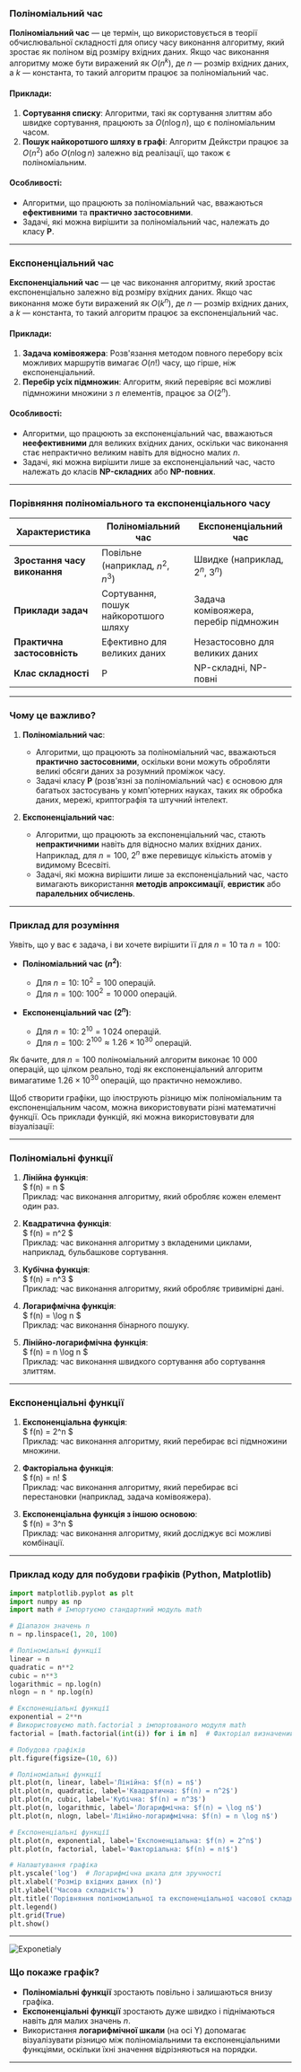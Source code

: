 ### **Поліноміальний час**

**Поліноміальний час** — це термін, що використовується в теорії обчислювальної складності для опису часу виконання алгоритму, який зростає як поліном від розміру вхідних даних. Якщо час виконання алгоритму може бути виражений як $O(n^k)$, де $n$ — розмір вхідних даних, а $k$ — константа, то такий алгоритм працює за поліноміальний час.

#### **Приклади:**
1. **Сортування списку**: Алгоритми, такі як сортування злиттям або швидке сортування, працюють за $O(n \log n)$, що є поліноміальним часом.
2. **Пошук найкоротшого шляху в графі**: Алгоритм Дейкстри працює за $O(n^2)$ або $O(n \log n)$ залежно від реалізації, що також є поліноміальним.

#### **Особливості:**
- Алгоритми, що працюють за поліноміальний час, вважаються **ефективними** та **практично застосовними**.
- Задачі, які можна вирішити за поліноміальний час, належать до класу **P**.

---

### **Експоненціальний час**

**Експоненціальний час** — це час виконання алгоритму, який зростає експоненціально залежно від розміру вхідних даних. Якщо час виконання може бути виражений як $O(k^n)$, де $n$ — розмір вхідних даних, а $k$ — константа, то такий алгоритм працює за експоненціальний час.

#### **Приклади:**
1. **Задача комівояжера**: Розв'язання методом повного перебору всіх можливих маршрутів вимагає $O(n!)$ часу, що гірше, ніж експоненціальний.
2. **Перебір усіх підмножин**: Алгоритм, який перевіряє всі можливі підмножини множини з $n$ елементів, працює за $O(2^n)$.

#### **Особливості:**
- Алгоритми, що працюють за експоненціальний час, вважаються **неефективними** для великих вхідних даних, оскільки час виконання стає непрактично великим навіть для відносно малих $n$.
- Задачі, які можна вирішити лише за експоненціальний час, часто належать до класів **NP-складних** або **NP-повних**.

---

### **Порівняння поліноміального та експоненціального часу**

| **Характеристика** | **Поліноміальний час** | **Експоненціальний час** |
| ----------------------------- | -------------------------------------- | ---------------------------------------- |
| **Зростання часу виконання** | Повільне (наприклад, $n^2$, $n^3$) | Швидке (наприклад, $2^n$, $3^n$) |
| **Приклади задач** | Сортування, пошук найкоротшого шляху | Задача комівояжера, перебір підмножин |
| **Практична застосовність** | Ефективно для великих даних | Незастосовно для великих даних |
| **Клас складності** | P | NP-складні, NP-повні |

---

### **Чому це важливо?**

1. **Поліноміальний час**:
   - Алгоритми, що працюють за поліноміальний час, вважаються **практично застосовними**, оскільки вони можуть обробляти великі обсяги даних за розумний проміжок часу.
   - Задачі класу **P** (розв'язні за поліноміальний час) є основою для багатьох застосувань у комп'ютерних науках, таких як обробка даних, мережі, криптографія та штучний інтелект.

2. **Експоненціальний час**:
   - Алгоритми, що працюють за експоненціальний час, стають **непрактичними** навіть для відносно малих вхідних даних. Наприклад, для $n = 100$, $2^n$ вже перевищує кількість атомів у видимому Всесвіті.
   - Задачі, які можна вирішити лише за експоненціальний час, часто вимагають використання **методів апроксимації**, **евристик** або **паралельних обчислень**.

---

### **Приклад для розуміння**

Уявіть, що у вас є задача, і ви хочете вирішити її для $n = 10$ та $n = 100$:

- **Поліноміальний час ($n^2$)**:
  - Для $n = 10$: $10^2 = 100$ операцій.
  - Для $n = 100$: $100^2 = 10\,000$ операцій.

- **Експоненціальний час ($2^n$)**:
  - Для $n = 10$: $2^{10} = 1\,024$ операцій.
  - Для $n = 100$: $2^{100} \approx 1.26 \times 10^{30}$ операцій.

Як бачите, для $n = 100$ поліноміальний алгоритм виконає 10 000 операцій, що цілком реально, тоді як експоненціальний алгоритм вимагатиме $1.26 \times 10^{30}$ операцій, що практично неможливо.

Щоб створити графіки, що ілюструють різницю між поліноміальним та експоненціальним часом, можна використовувати різні математичні функції. Ось приклади функцій, які можна використовувати для візуалізації:

---

### **Поліноміальні функції**
1. **Лінійна функція**:  
   $ f(n) = n $  
   Приклад: час виконання алгоритму, який обробляє кожен елемент один раз.

2. **Квадратична функція**:  
   $ f(n) = n^2 $  
   Приклад: час виконання алгоритму з вкладеними циклами, наприклад, бульбашкове сортування.

3. **Кубічна функція**:  
   $ f(n) = n^3 $  
   Приклад: час виконання алгоритму, який обробляє тривимірні дані.

4. **Логарифмічна функція**:  
   $ f(n) = \log n $  
   Приклад: час виконання бінарного пошуку.

5. **Лінійно-логарифмічна функція**:  
   $ f(n) = n \log n $  
   Приклад: час виконання швидкого сортування або сортування злиттям.

---

### **Експоненціальні функції**
1. **Експоненціальна функція**:  
   $ f(n) = 2^n $  
   Приклад: час виконання алгоритму, який перебирає всі підмножини множини.

2. **Факторіальна функція**:  
   $ f(n) = n! $  
   Приклад: час виконання алгоритму, який перебирає всі перестановки (наприклад, задача комівояжера).

3. **Експоненціальна функція з іншою основою**:  
   $ f(n) = 3^n $  
   Приклад: час виконання алгоритму, який досліджує всі можливі комбінації.

---

### **Приклад коду для побудови графіків (Python, Matplotlib)**

```python
import matplotlib.pyplot as plt
import numpy as np
import math # Імпортуємо стандартний модуль math

# Діапазон значень n
n = np.linspace(1, 20, 100)

# Поліноміальні функції
linear = n
quadratic = n**2
cubic = n**3
logarithmic = np.log(n)
nlogn = n * np.log(n)

# Експоненціальні функції
exponential = 2**n
# Використовуємо math.factorial з імпортованого модуля math
factorial = [math.factorial(int(i)) for i in n]  # Факторіал визначений лише для цілих чисел

# Побудова графіків
plt.figure(figsize=(10, 6))

# Поліноміальні функції
plt.plot(n, linear, label='Лінійна: $f(n) = n$')
plt.plot(n, quadratic, label='Квадратична: $f(n) = n^2$')
plt.plot(n, cubic, label='Кубічна: $f(n) = n^3$')
plt.plot(n, logarithmic, label='Логарифмічна: $f(n) = \log n$')
plt.plot(n, nlogn, label='Лінійно-логарифмічна: $f(n) = n \log n$')

# Експоненціальні функції
plt.plot(n, exponential, label='Експоненціальна: $f(n) = 2^n$')
plt.plot(n, factorial, label='Факторіальна: $f(n) = n!$')

# Налаштування графіка
plt.yscale('log')  # Логарифмічна шкала для зручності
plt.xlabel('Розмір вхідних даних (n)')
plt.ylabel('Часова складність')
plt.title('Порівняння поліноміальної та експоненціальної часової складності')
plt.legend()
plt.grid(True)
plt.show()
```

---
![Exponetialy](../assets/exponetialy.png)

### **Що покаже графік?**
- **Поліноміальні функції** зростають повільно і залишаються внизу графіка.
- **Експоненціальні функції** зростають дуже швидко і піднімаються навіть для малих значень $n$.
- Використання **логарифмічної шкали** (на осі Y) допомагає візуалізувати різницю між поліноміальними та експоненціальними функціями, оскільки їхні значення відрізняються на порядки.

---